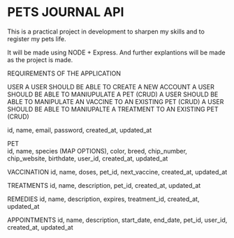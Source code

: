 # PETS JOURNAL API

This is a practical project in development to sharpen my skills and to register my pets life.

It will be made using NODE + Express. And further explantions will be made as the project is made.

REQUIREMENTS OF THE APPLICATION

USER
  A USER SHOULD BE ABLE TO CREATE A NEW ACCOUNT
  A USER SHOULD BE ABLE TO MANIUPULATE A PET (CRUD)
  A USER SHOULD BE ABLE TO MANIPULATE AN VACCINE TO AN EXISTING PET (CRUD)
  A USER SHOULD BE ABLE TO MANIUPALTE A TREATMENT TO AN EXISTING PET (CRUD)
  
  id, name, email, password, created_at, updated_at
  
PET  
  id, name, species (MAP OPTIONS), color, breed, chip_number, chip_website, birthdate, user_id, created_at, updated_at

VACCINATION
  id, name, doses, pet_id, next_vaccine, created_at, updated_at

TREATMENTS
  id, name, description, pet_id, created_at, updated_at
  
REMEDIES
  id, name, description, expires, treatment_id, created_at, updated_at
  
APPOINTMENTS
  id, name, description, start_date, end_date, pet_id, user_id, created_at, updated_at

